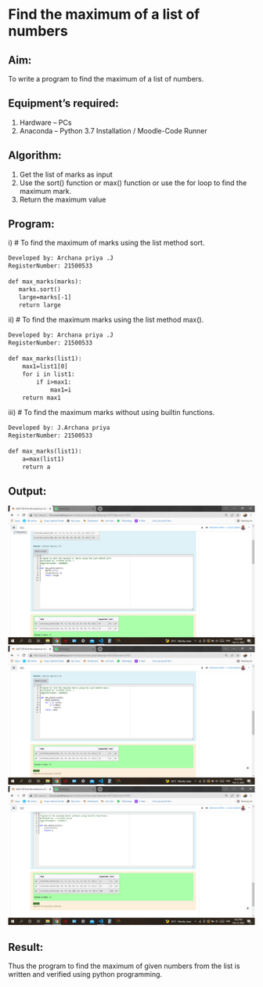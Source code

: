 # Find the maximum of a list of numbers
## Aim:
To write a program to find the maximum of a list of numbers.
## Equipment’s required:
1.	Hardware – PCs
2.	Anaconda – Python 3.7 Installation / Moodle-Code Runner
## Algorithm:
1.	Get the list of marks as input
2.	Use the sort() function or max() function or use the for loop to find the maximum mark.
3.	Return the maximum value
## Program:

i)	# To find the maximum of marks using the list method sort.
 ```
Developed by: Archana priya .J
RegisterNumber: 21500533

def max_marks(marks):
    marks.sort()
    large=marks[-1]
    return large
```
   
    





ii)	# To find the maximum marks using the list method max().
```
Developed by: Archana priya .J
RegisterNumber: 21500533

def max_marks(list1):
    max1=list1[0]
    for i in list1:
        if i>max1:
            max1=i
    return max1
```





iii) # To find the maximum marks without using builtin functions.
``` 
Developed by: J.Archana priya
RegisterNumber: 21500533

def max_marks(list1):
    a=max(list1)
    return a
```
## Output:
![max1](./max1.png)
![max2](./max2.png)
![max3](./max3.png)

## Result:
Thus the program to find the maximum of given numbers from the list is written and verified using python programming.